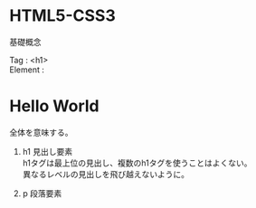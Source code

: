 # HTML5-CSS3
基礎概念

Tag : \<h1></h1>\
Element : <h1>Hello World</h1> 全体を意味する。

1. h1 見出し要素<br/>
h1タグは最上位の見出し、複数のh1タグを使うことはよくない。<br>
異なるレベルの見出しを飛び越えないように。<br>
  
2. p 段落要素<br/>
